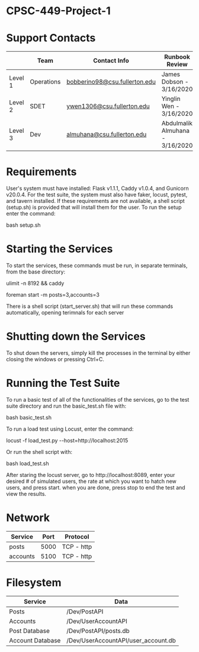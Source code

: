 # CPSC-449-Project-1

# Support Contacts

|        | Team           | Contact Info                   | Runbook Review                  |
|--------|----------------|--------------------------------|---------------------------------|
|Level 1 | Operations     | bobberino98@csu.fullerton.edu  | James Dobson - 3/16/2020        |
|Level 2 | SDET           | ywen1306@csu.fullerton.edu     | Yinglin Wen - 3/16/2020         |
|Level 3 | Dev            | almuhana@csu.fullerton.edu     | Abdulmalik Almuhana - 3/16/2020 |


# Requirements

User's system must have installed: Flask v1.1.1, Caddy v1.0.4, and Gunicorn v20.0.4.
For the test suite, the system must also have faker, locust, pytest, and tavern installed.
If these requirements are not available, a shell script (setup.sh) is provided that will install them for the user. To run the setup enter the command: 

bash setup.sh

# Starting the Services
To start the services, these commands must be run, in separate terminals, from the base directory:

ulimit -n 8192 && caddy

foreman start -m posts=3,accounts=3

There is a shell script (start_server.sh) that will run these commands automatically, opening terimnals for each server

# Shutting down the Services
To shut down the servers, simply kill the processes in the terminal by either closing the windows or pressing Ctrl+C.


# Running the Test Suite
To run a basic test of all of the functionalities of the services, go to the test suite directory and run the basic_test.sh file with:

bash basic_test.sh

To run a load test using Locust, enter the command:

locust -f load_test.py --host=http://localhost:2015

Or run the shell script with:

bash load_test.sh

After staring the locust server, go to http://localhost:8089, enter your desired # of simulated users, the rate at which you want to hatch new users, and press start. when you are done, press stop to end the test and view the results.


# Network

| Service      | Port        | Protocol       |
|--------------|-------------|----------------|
| posts        | 5000        | TCP - http     |
| accounts     | 5100        | TCP - http     |

# Filesystem

| Service          | Data                                |
|------------------|-------------------------------------|
| Posts            | /Dev/PostAPI                        |
| Accounts         | /Dev/UserAccountAPI                 |
| Post Database    | /Dev/PostAPI/posts.db               |
| Account Database | /Dev/UserAccountAPI/user_account.db |



